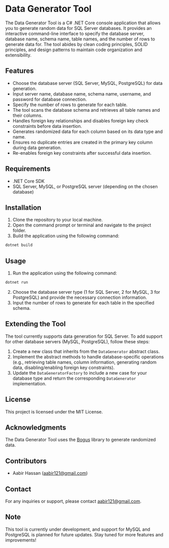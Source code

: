 # Data Generator Tool

The Data Generator Tool is a C# .NET Core console application that allows you to generate random data for SQL Server databases. It provides an interactive command-line interface to specify the database server, database name, schema name, table names, and the number of rows to generate data for. The tool abides by clean coding principles, SOLID principles, and design patterns to maintain code organization and extensibility.

## Features

- Choose the database server (SQL Server, MySQL, PostgreSQL) for data generation.
- Input server name, database name, schema name, username, and password for database connection.
- Specify the number of rows to generate for each table.
- The tool scans the database schema and retrieves all table names and their columns.
- Handles foreign key relationships and disables foreign key check constraints before data insertion.
- Generates randomized data for each column based on its data type and name.
- Ensures no duplicate entries are created in the primary key column during data generation.
- Re-enables foreign key constraints after successful data insertion.

## Requirements

- .NET Core SDK
- SQL Server, MySQL, or PostgreSQL server (depending on the chosen database)

## Installation

1. Clone the repository to your local machine.
2. Open the command prompt or terminal and navigate to the project folder.
3. Build the application using the following command:

```bash
dotnet build
```

## Usage

1. Run the application using the following command:

```bash
dotnet run
```

2. Choose the database server type (1 for SQL Server, 2 for MySQL, 3 for PostgreSQL) and provide the necessary connection information.
3. Input the number of rows to generate for each table in the specified schema.

## Extending the Tool

The tool currently supports data generation for SQL Server. To add support for other database servers (MySQL, PostgreSQL), follow these steps:

1. Create a new class that inherits from the `DataGenerator` abstract class.
2. Implement the abstract methods to handle database-specific operations (e.g., retrieving table names, column information, generating random data, disabling/enabling foreign key constraints).
3. Update the `DataGeneratorFactory` to include a new case for your database type and return the corresponding `DataGenerator` implementation.

## License

This project is licensed under the MIT License.

## Acknowledgments

The Data Generator Tool uses the [Bogus](https://github.com/bchavez/Bogus) library to generate randomized data.

## Contributors

- Aabir Hassan (aabir121@gmail.com)

## Contact

For any inquiries or support, please contact aabir121@gmail.com.

## Note

This tool is currently under development, and support for MySQL and PostgreSQL is planned for future updates. Stay tuned for more features and improvements!
